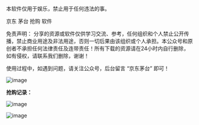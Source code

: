本软件仅用于娱乐，禁止用于任何违法的事。

京东 茅台 抢购 软件

免责声明： 分享的资源或软件仅供学习交流、参考，任何组织和个人禁止公开传播，禁止商业用途及非法用途，否则一切后果由该组织或个人承担。本公众号和原创者不承担任何法律责任及连带责任！所有下载的资源请在24小时内自行删除，如有侵权，请联系我们删除，谢谢！

使用过程中，如遇到问题，请关注公众号，后台留言 “京东茅台” 即可！

![image](https://user-images.githubusercontent.com/40600240/118392266-53494a00-b66b-11eb-86e0-2adbd91ae79c.png)


**抢购记录：**

![image](https://user-images.githubusercontent.com/40600240/158737831-364bcb19-b4aa-407a-8f2b-bf7dd1230fa1.png)

![image](https://user-images.githubusercontent.com/40600240/158737850-b6b1f71a-fcde-4fd5-8df6-457510f721c6.png)

